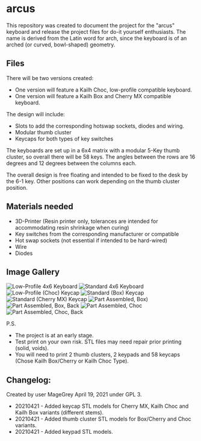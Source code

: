 # arcus
This repository was created to document the project for the "arcus" keyboard and release the project files for do-it yourself enthusiasts. 
The name is derived from the Latin word for arch, since the keyboard is of an arched (or curved, bowl-shaped) geometry.

## Files
There will be two versions created:
- One version will feature a Kailh Choc, low-profile compatible keyboard. 
- One version will feature a Kailh Box and Cherry MX compatible keyboard.

The design will include:
- Slots to add the corresponding hotswap sockets, diodes and wiring.
- Modular thumb cluster
- Keycaps for both types of key switches

The keyboards are set up in a 6x4 matrix with a modular 5-Key thumb cluster, so overall there will be 58 keys.
The angles between the rows are 16 degrees and 12 degrees between the columns each.

The overall design is free floating and intended to be fixed to the desk by the 6-1 key. Other positions can work depending on the thumb cluster position.

## Materials needed
- 3D-Printer (Resin printer only, tolerances are intended for accommodating resin shrinkage when curing)
- Key switches from the corresponding manufacturer or compatible
- Hot swap sockets (not essential if intended to be hard-wired)
- Wire
- Diodes

## Image Gallery
![Low-Profile 4x6 Keyboard](https://github.com/MageGrey/arcus/blob/main/images/1-Kailh-Choc-Keyboard.jpg?raw=true)
![Standard 4x6 Keyboard](https://github.com/MageGrey/arcus/blob/main/images/2-Kailh-Box-Keyboard.jpg?raw=true)
![Low-Profile (Choc) Keycap](https://github.com/MageGrey/arcus/blob/main/images/3-Kailh-Choc-Keycap.jpg?raw=true)
![Standard (Box) Keycap](https://github.com/MageGrey/arcus/blob/main/images/4-Kailh-Box-Keycap.jpg?raw=true)
![Standard (Cherry MX) Keycap](https://github.com/MageGrey/arcus/blob/main/images/5-Cherry-MX-Keycap.jpg?raw=true)
![Part Assembled, Box)](https://github.com/MageGrey/arcus/blob/main/images/6-Box-Part-Assembly.jpg?raw=true)
![Part Assembled, Box, Back](https://github.com/MageGrey/arcus/blob/main/images/7-Box-Part-Assembly-Back.jpg?raw=true)
![Part Assembled, Choc](https://github.com/MageGrey/arcus/blob/main/images/8-Choc-Part-Assembly.jpg?raw=true)
![Part Assembled, Choc, Back](https://github.com/MageGrey/arcus/blob/main/images/9-Choc-Part-Assembly-Back.jpg?raw=true)

P.S. 
- The project is at an early stage. 
- Test print on your own risk. STL files may need repair prior printing (solid, voids).
- You will need to print 2 thumb clusters, 2 keypads and 58 keycaps (Chose Kailh Box/Cherry or Kailh Choc Type).

## Changelog:
Created by user MageGrey April 19, 2021 under GPL 3.
- 20210421 - Added keycap STL models for Cherry MX, Kailh Choc and Kailh Box variants (different stems).
- 20210421 - Added thumb cluster STL models for Box/Cherry and Choc variants.
- 20210421 - Added keypad STL models.
